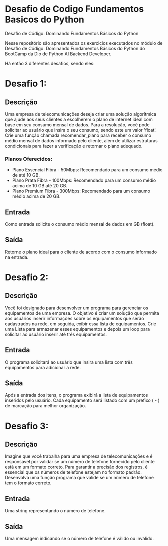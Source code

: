 # Desafio de Codigo Fundamentos Basicos do Python
Desafio de Código: Dominando Fundamentos Básicos do Python 

Nesse repositório são apresentados os exercicios executados no módulo de Desafio de Código: Dominando Fundamentos Básicos do Python do BootCamp da Dio de Python AI Backend Developer.

Há então 3 diferentes desafios, sendo eles:

# Desafio 1:
## Descrição
Uma empresa de telecomunicações deseja criar uma solução algorítmica que ajude aos seus clientes a escolherem o plano de internet ideal com base em seu consumo mensal de dados. Para a resolução, você pode solicitar ao usuário que insira o seu consumo, sendo este um valor 'float'. Crie uma função chamada recomendar_plano para receber o consumo médio mensal de dados informado pelo cliente, além de utilizar estruturas condicionais para fazer a verificação e retornar o plano adequado.
### Planos Oferecidos:
- Plano Essencial Fibra - 50Mbps: Recomendado para um consumo médio de até 10 GB.
- Plano Prata Fibra - 100Mbps: Recomendado para um consumo médio acima de 10 GB até 20 GB.
- Plano Premium Fibra - 300Mbps: Recomendado para um consumo médio acima de 20 GB.

## Entrada
Como entrada solicite o consumo médio mensal de dados em GB (float).

## Saída
Retorne o plano ideal para o cliente de acordo com o consumo informado na entrada.

# Desafio 2:
## Descrição
Você foi designado para desenvolver um programa para gerenciar os equipamentos de uma empresa. O objetivo é criar um solução que permita aos usuários inserir informações sobre os equipamentos que serão cadastrados na rede, em seguida, exibir essa lista de equipamentos. Crie uma Lista para armazenar esses equipamentos e depois um loop para solicitar ao usuário inserir até três equipamentos.

## Entrada
O programa solicitará ao usuário que insira uma lista com três equipamentos para adicionar a rede.

## Saída
Após a entrada dos itens, o programa exibirá a lista de equipamentos inseridos pelo usuário. Cada equipamento será listado com um prefixo ( - ) de marcação para melhor organização.

# Desafio 3:
## Descrição
Imagine que você trabalha para uma empresa de telecomunicações e é responsável por validar se um número de telefone fornecido pelo cliente está em um formato correto. Para garantir a precisão dos registros, é essencial que os números de telefone estejam no formato padrão. Desenvolva uma função programa que valide se um número de telefone tem o formato correto.

## Entrada
Uma string representando o número de telefone.

## Saída
Uma mensagem indicando se o número de telefone é válido ou inválido.